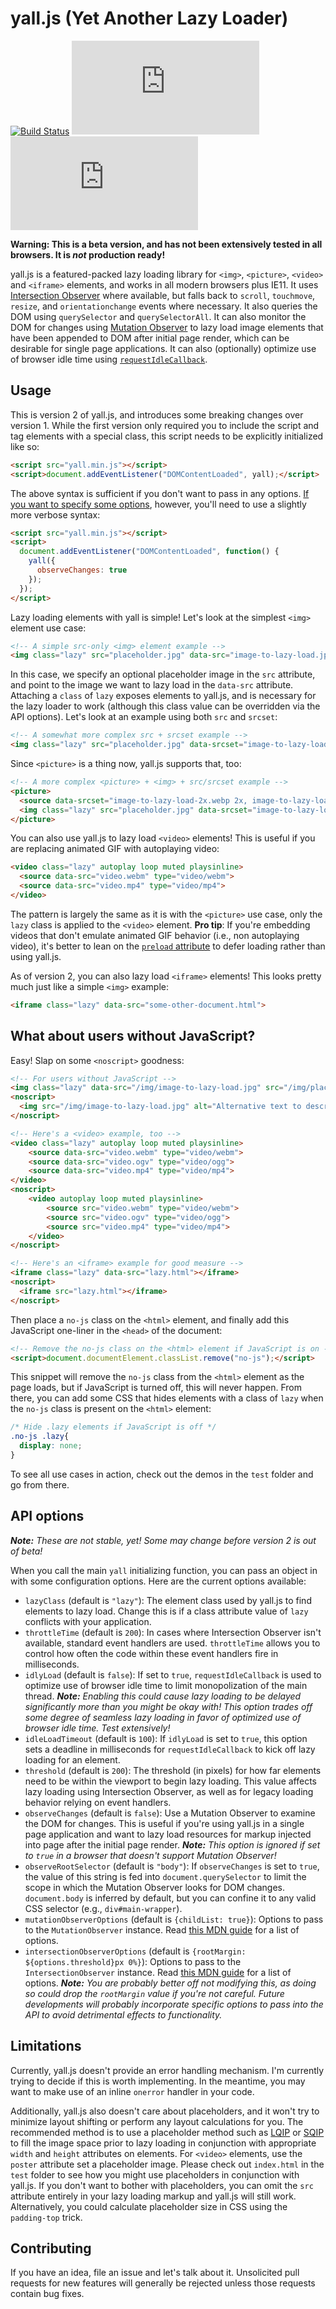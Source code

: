 # yall.js (Yet Another Lazy Loader)

[![Build Status](https://travis-ci.org/malchata/yall.js.svg?branch=shadowfax)](https://travis-ci.org/malchata/yall.js) ![](http://img.badgesize.io/malchata/yall.js/shadowfax/dist/yall-2.0.0-b.min.js?label=Uncompressed) ![](http://img.badgesize.io/malchata/yall.js/shadowfax/dist/yall-2.0.0-b.min.js?compression=gzip&label=gzip)

**Warning: This is a beta version, and has not been extensively tested in all browsers. It is _not_ production ready!**

yall.js is a featured-packed lazy loading library for `<img>`, `<picture>`, `<video>` and `<iframe>` elements, and works in all modern browsers plus IE11. It uses [Intersection Observer](https://developer.mozilla.org/en-US/docs/Web/API/Intersection_Observer_API) where available, but falls back to `scroll`, `touchmove`, `resize`, and `orientationchange` events where necessary. It also queries the DOM using `querySelector` and `querySelectorAll`. It can also monitor the DOM for changes using [Mutation Observer](https://hacks.mozilla.org/2012/05/dom-mutationobserver-reacting-to-dom-changes-without-killing-browser-performance/) to lazy load image elements that have been appended to DOM after initial page render, which can be desirable for single page applications. It can also (optionally) optimize use of browser idle time using [`requestIdleCallback`](https://developer.mozilla.org/en-US/docs/Web/API/Window/requestIdleCallback).

## Usage

This is version 2 of yall.js, and introduces some breaking changes over version 1. While the first version only required you to include the script and tag elements with a special class, this script needs to be explicitly initialized like so:

```html
<script src="yall.min.js"></script>
<script>document.addEventListener("DOMContentLoaded", yall);</script>
```

The above syntax is sufficient if you don't want to pass in any options. [If you want to specify some options](#api-options), however, you'll need to use a slightly more verbose syntax:

```html
<script src="yall.min.js"></script>
<script>
  document.addEventListener("DOMContentLoaded", function() {
    yall({
      observeChanges: true
    });
  });
</script>
```

Lazy loading elements with yall is simple! Let's look at the simplest `<img>` element use case:

```html
<!-- A simple src-only <img> element example -->
<img class="lazy" src="placeholder.jpg" data-src="image-to-lazy-load.jpg" alt="Alternative text to describe image.">
```

In this case, we specify an optional placeholder image in the `src` attribute, and point to the image we want to lazy load in the `data-src` attribute. Attaching a `class` of `lazy` exposes elements to yall.js, and is necessary for the lazy loader to work (although this class value can be overridden via the API options). Let's look at an example using both `src` and `srcset`:

```html
<!-- A somewhat more complex src + srcset example -->
<img class="lazy" src="placeholder.jpg" data-srcset="image-to-lazy-load-2x.jpg 2x, image-to-lazy-load-1x.jpg 1x" data-src="image-to-lazy-load-1x.jpg" alt="Alternative text to describe image.">
```

Since `<picture>` is a thing now, yall.js supports that, too:

```html
<!-- A more complex <picture> + <img> + src/srcset example -->
<picture>
  <source data-srcset="image-to-lazy-load-2x.webp 2x, image-to-lazy-load-1x.webp 1x" type="image/webp">
  <img class="lazy" src="placeholder.jpg" data-srcset="image-to-lazy-load-2x.jpg 2x, image-to-lazy-load-1x.jpg 1x" data-src="image-to-lazy-load-1x.jpg" alt="Alternative text to describe image.">
</picture>
```

You can also use yall.js to lazy load `<video>` elements! This is useful if you are replacing animated GIF with autoplaying video:

```html
<video class="lazy" autoplay loop muted playsinline>
  <source data-src="video.webm" type="video/webm">
  <source data-src="video.mp4" type="video/mp4">
</video>
```

The pattern is largely the same as it is with the `<picture>` use case, only the `lazy` class is applied to the `<video>` element. **Pro tip**: If you're embedding videos that don't emulate animated GIF behavior (i.e., non autoplaying video), it's better to lean on the [`preload` attribute](https://developer.mozilla.org/en-US/docs/Web/HTML/Element/video#attr-preload) to defer loading rather than using yall.js.

As of version 2, you can also lazy load `<iframe>` elements! This looks pretty much just like a simple `<img>` example:

```html
<iframe class="lazy" data-src="some-other-document.html">
```

## What about users without JavaScript?

Easy! Slap on some `<noscript>` goodness:

```html
<!-- For users without JavaScript -->
<img class="lazy" data-src="/img/image-to-lazy-load.jpg" src="/img/placeholder.jpg" alt="Alternative text to describe image.">
<noscript>
  <img src="/img/image-to-lazy-load.jpg" alt="Alternative text to describe image.">
</noscript>

<!-- Here's a <video> example, too -->
<video class="lazy" autoplay loop muted playsinline>
	<source data-src="video.webm" type="video/webm">
	<source data-src="video.ogv" type="video/ogg">
	<source data-src="video.mp4" type="video/mp4">
</video>
<noscript>
	<video autoplay loop muted playsinline>
		<source src="video.webm" type="video/webm">
		<source src="video.ogv" type="video/ogg">
		<source src="video.mp4" type="video/mp4">
	</video>
</noscript>

<!-- Here's an <iframe> example for good measure -->
<iframe class="lazy" data-src="lazy.html"></iframe>
<noscript>
  <iframe src="lazy.html"></iframe>
</noscript>
```

Then place a `no-js` class on the `<html>` element, and finally add this JavaScript one-liner in the `<head>` of the document:

```html
<!-- Remove the no-js class on the <html> element if JavaScript is on -->
<script>document.documentElement.classList.remove("no-js");</script>
```

This snippet will remove the `no-js` class from the `<html>` element as the page loads, but if JavaScript is turned off, this will never happen. From there, you can add some CSS that hides elements with a class of `lazy` when the `no-js` class is present on the `<html>` element:

```css
/* Hide .lazy elements if JavaScript is off */
.no-js .lazy{
  display: none;
}
```

To see all use cases in action, check out the demos in the `test` folder and go from there.

## API options

_**Note:** These are not stable, yet! Some may change before version 2 is out of beta!_

When you call the main `yall` initializing function, you can pass an object in with some configuration options. Here are the current options available:

- `lazyClass` (default is `"lazy"`): The element class used by yall.js to find elements to lazy load. Change this is if a class attribute value of `lazy` conflicts with your application.
- `throttleTime` (default is `200`): In cases where Intersection Observer isn't available, standard event handlers are used. `throttleTime` allows you to control how often the code within these event handlers fire in milliseconds.
- `idlyLoad` (default is `false`): If set to `true`, `requestIdleCallback` is used to optimize use of browser idle time to limit monopolization of the main thread. _**Note:** Enabling this could cause lazy loading to be delayed significantly more than you might be okay with! This option trades off some degree of seamless lazy loading in favor of optimized use of browser idle time. Test extensively!_
- `idleLoadTimeout` (default is `100`): If `idlyLoad` is set to `true`, this option sets a deadline in milliseconds for `requestIdleCallback` to kick off lazy loading for an element.
- `threshold` (default is `200`): The threshold (in pixels) for how far elements need to be within the viewport to begin lazy loading. This value affects lazy loading using Intersection Observer, as well as for legacy loading behavior relying on event handlers.
- `observeChanges` (default is `false`): Use a Mutation Observer to examine the DOM for changes. This is useful if you're using yall.js in a single page application and want to lazy load resources for markup injected into page after the initial page render. _**Note:** This option is ignored if set to `true` in a browser that doesn't support Mutation Observer!_
- `observeRootSelector` (default is `"body"`): If `observeChanges` is set to `true`, the value of this string is fed into `document.querySelector` to limit the scope in which the Mutation Observer looks for DOM changes. `document.body` is inferred by default, but you can confine it to any valid CSS selector (e.g., `div#main-wrapper`).
- `mutationObserverOptions` (default is `{childList: true}`): Options to pass to the `MutationObserver` instance. Read [this MDN guide](https://developer.mozilla.org/en-US/docs/Web/API/MutationObserver#MutationObserverInit) for a list of options.
- `intersectionObserverOptions` (default is `{rootMargin: ${options.threshold}px 0%}`): Options to pass to the `IntersectionObserver` instance. Read [this MDN guide](https://developer.mozilla.org/en-US/docs/Web/API/Intersection_Observer_API#Intersection_observer_options) for a list of options. _**Note:** You are probably better off not modifying this, as doing so could drop the `rootMargin` value if you're not careful. Future developments will probably incorporate specific options to pass into the API to avoid detrimental effects to functionality._

## Limitations

Currently, yall.js doesn't provide an error handling mechanism. I'm currently trying to decide if this is worth implementing. In the meantime, you may want to make use of an inline `onerror` handler in your code.

Additionally, yall.js also doesn't care about placeholders, and it won't try to minimize layout shifting or perform any layout calculations for you. The recommended method is to use a placeholder method such as [LQIP](https://www.guypo.com/introducing-lqip-low-quality-image-placeholders/) or [SQIP](https://github.com/technopagan/sqip) to fill the image space prior to lazy loading in conjunction with appropriate `width` and `height` attributes on elements. For `<video>` elements, use the `poster` attribute set a placeholder image. Please check out `index.html` in the `test` folder to see how you might use placeholders in conjunction with yall.js. If you don't want to bother with placeholders, you can omit the `src` attribute entirely in your lazy loading markup and yall.js will still work. Alternatively, you could calculate placeholder size in CSS using the `padding-top` trick.

## Contributing

If you have an idea, file an issue and let's talk about it. Unsolicited pull requests for new features will generally be rejected unless those requests contain bug fixes.
